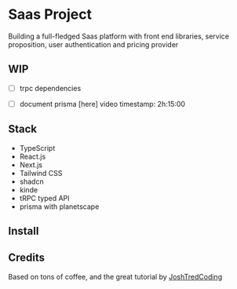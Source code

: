 # Saas Project
Building a full-fledged Saas platform with front end libraries, service proposition, user authentication and pricing provider

## WIP
- [ ] trpc dependencies
- [ ] document prisma
[here] video timestamp: 2h:15:00


## Stack
- TypeScript
- React.js
- Next.js
- Tailwind CSS
- shadcn
- kinde
- tRPC typed API
- prisma with planetscape


## Install


## Credits
Based on tons of coffee, and the great tutorial by [JoshTredCoding](https://youtu.be/ucX2zXAZ1I0)
